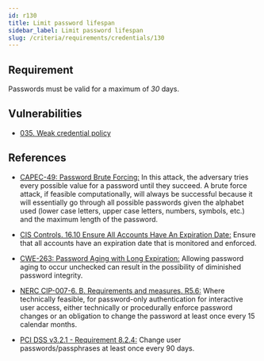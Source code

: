 ```yaml
---
id: r130
title: Limit password lifespan
sidebar_label: Limit password lifespan
slug: /criteria/requirements/credentials/130
---
```


## Requirement

Passwords must be valid for a maximum of *30* days.

## Vulnerabilities

- [035. Weak credential policy](/criteria/vulnerabilities/035)

## References

- [CAPEC-49: Password Brute Forcing:](http://capec.mitre.org/data/definitions/49.html)
In this attack,
the adversary tries every possible value
for a password until they succeed.
A brute force attack,
if feasible computationally,
will always be successful
because it will essentially go through
all possible passwords given the alphabet used
(lower case letters,
upper case letters, numbers,
symbols, etc.)
and the maximum length of the password.

- [CIS Controls. 16.10 Ensure All Accounts Have An Expiration Date:](https://www.cisecurity.org/controls/)
Ensure that all accounts
have an expiration date
that is monitored and enforced.

- [CWE-263: Password Aging with Long Expiration:](https://cwe.mitre.org/data/definitions/263.html)
Allowing password aging to occur unchecked
can result in the possibility
of diminished password integrity.

- [NERC CIP-007-6. B. Requirements and measures. R5.6:](https://www.nerc.com/pa/Stand/Reliability%20Standards/CIP-007-6.pdf)
Where technically feasible,
for password-only authentication
for interactive user access,
either technically or procedurally
enforce password changes
or an obligation to
change the password at least once
every 15 calendar months.

- [PCI DSS v3.2.1 - Requirement 8.2.4:](https://www.pcisecuritystandards.org/documents/PCI_DSS_v3-2-1.pdf)
Change user passwords/passphrases
at least once every 90 days.
